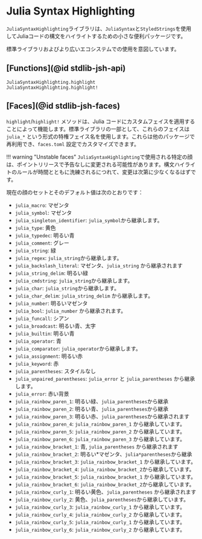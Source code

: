 # Julia Syntax Highlighting

`JuliaSyntaxHighlighting`ライブラリは、`JuliaSyntax`と`StyledStrings`を使用してJuliaコードの構文をハイライトするための小さな便利パッケージです。

標準ライブラリおよびより広いエコシステムでの使用を意図しています。

## [Functions](@id stdlib-jsh-api)

```@docs
JuliaSyntaxHighlighting.highlight
JuliaSyntaxHighlighting.highlight!
```

## [Faces](@id stdlib-jsh-faces)

`highlight`/`highlight!` メソッドは、Julia コードにカスタムフェイスを適用することによって機能します。標準ライブラリの一部として、これらのフェイスは `julia_*` という形式の特権フェイス名を使用します。これらは他のパッケージで再利用でき、`faces.toml` 設定でカスタマイズできます。

!!! warning "Unstable faces"
    `JuliaSyntaxHighlighting`で使用される特定の顔は、ポイントリリースで予告なしに変更される可能性があります。構文ハイライトのルールが時間とともに洗練されるにつれて、変更は次第に少なくなるはずです。


現在の顔のセットとそのデフォルト値は次のとおりです：

  * `julia_macro`: マゼンタ
  * `julia_symbol`: マゼンタ
  * `julia_singleton_identifier`: `julia_symbol`から継承します。
  * `julia_type`: 黄色
  * `julia_typedec`: 明るい青
  * `julia_comment`: グレー
  * `julia_string`: 緑
  * `julia_regex`: `julia_string`から継承します。
  * `julia_backslash_literal`: マゼンタ、`julia_string` から継承されます
  * `julia_string_delim`: 明るい緑
  * `julia_cmdstring`: `julia_string`から継承します。
  * `julia_char`: `julia_string`から継承します。
  * `julia_char_delim`: `julia_string_delim` から継承します。
  * `julia_number`: 明るいマゼンタ
  * `julia_bool`: `julia_number` から継承されます。
  * `julia_funcall`: シアン
  * `julia_broadcast`: 明るい青、太字
  * `julia_builtin`: 明るい青
  * `julia_operator`: 青
  * `julia_comparator`: `julia_operator`から継承します。
  * `julia_assignment`: 明るい赤
  * `julia_keyword`: 赤
  * `julia_parentheses`: スタイルなし
  * `julia_unpaired_parentheses`: `julia_error` と `julia_parentheses` から継承します。
  * `julia_error`: 赤い背景
  * `julia_rainbow_paren_1`: 明るい緑、`julia_parentheses`から継承
  * `julia_rainbow_paren_2`: 明るい青、`julia_parentheses`から継承
  * `julia_rainbow_paren_3`: 明るい赤、`julia_parentheses`から継承されます
  * `julia_rainbow_paren_4`: `julia_rainbow_paren_1` から継承しています。
  * `julia_rainbow_paren_5`: `julia_rainbow_paren_2` から継承しています。
  * `julia_rainbow_paren_6`: `julia_rainbow_paren_3` から継承しています。
  * `julia_rainbow_bracket_1`: 青, `julia_parentheses` から継承されます
  * `julia_rainbow_bracket_2`: 明るい*マゼンタ、`julia*parentheses`から継承
  * `julia_rainbow_bracket_3`: `julia_rainbow_bracket_1` から継承しています。
  * `julia_rainbow_bracket_4`: `julia_rainbow_bracket_2`から継承しています。
  * `julia_rainbow_bracket_5`: `julia_rainbow_bracket_1` から継承しています。
  * `julia_rainbow_bracket_6`: `julia_rainbow_bracket_2`から継承しています。
  * `julia_rainbow_curly_1`: 明るい黄色、`julia_parentheses` から継承されます
  * `julia_rainbow_curly_2`: 黄色、`julia_parentheses`から継承しています。
  * `julia_rainbow_curly_3`: `julia_rainbow_curly_1` から継承しています。
  * `julia_rainbow_curly_4`: `julia_rainbow_curly_2` から継承しています。
  * `julia_rainbow_curly_5`: `julia_rainbow_curly_1` から継承しています。
  * `julia_rainbow_curly_6`: `julia_rainbow_curly_2` から継承しています。
